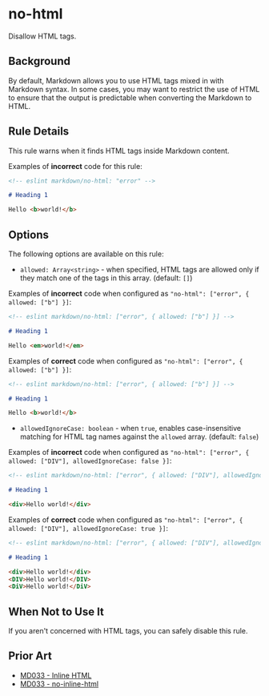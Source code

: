 # no-html

Disallow HTML tags.

## Background

By default, Markdown allows you to use HTML tags mixed in with Markdown syntax. In some cases, you may want to restrict the use of HTML to ensure that the output is predictable when converting the Markdown to HTML.

## Rule Details

This rule warns when it finds HTML tags inside Markdown content.

Examples of **incorrect** code for this rule:

```markdown
<!-- eslint markdown/no-html: "error" -->

# Heading 1

Hello <b>world!</b>
```

## Options

The following options are available on this rule:

* `allowed: Array<string>` - when specified, HTML tags are allowed only if they match one of the tags in this array. (default: `[]`)

Examples of **incorrect** code when configured as `"no-html": ["error", { allowed: ["b"] }]`:

```markdown
<!-- eslint markdown/no-html: ["error", { allowed: ["b"] }] -->

# Heading 1

Hello <em>world!</em>
```

Examples of **correct** code when configured as `"no-html": ["error", { allowed: ["b"] }]`:

```markdown
<!-- eslint markdown/no-html: ["error", { allowed: ["b"] }] -->

# Heading 1

Hello <b>world!</b>
```

* `allowedIgnoreCase: boolean` - when `true`, enables case-insensitive matching for HTML tag names against the `allowed` array. (default: `false`)

Examples of **incorrect** code when configured as `"no-html": ["error", { allowed: ["DIV"], allowedIgnoreCase: false }]`:

```markdown
<!-- eslint markdown/no-html: ["error", { allowed: ["DIV"], allowedIgnoreCase: false }] -->

# Heading 1

<div>Hello world!</div>
```

Examples of **correct** code when configured as `"no-html": ["error", { allowed: ["DIV"], allowedIgnoreCase: true }]`:

```markdown
<!-- eslint markdown/no-html: ["error", { allowed: ["DIV"], allowedIgnoreCase: true }] -->

# Heading 1

<div>Hello world!</div>
<DIV>Hello world!</DIV>
<DiV>Hello world!</DiV>
```

## When Not to Use It

If you aren't concerned with HTML tags, you can safely disable this rule.

## Prior Art

* [MD033 - Inline HTML](https://github.com/markdownlint/markdownlint/blob/main/docs/RULES.md#md033---inline-html)
* [MD033 - no-inline-html](https://github.com/DavidAnson/markdownlint/blob/main/doc/md033.md)
